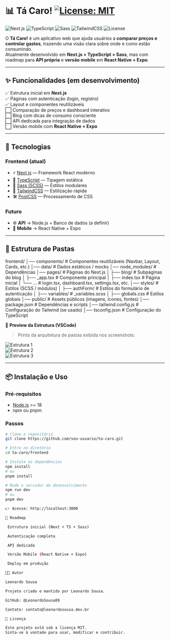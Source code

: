 # 📊 Tá Caro! [![License: MIT](https://img.shields.io/badge/License-MIT-yellow.svg)](https://opensource.org/licenses/MIT)


![Next.js](https://img.shields.io/badge/Next.js-13+-black?style=flat-square&logo=next.js)
![TypeScript](https://img.shields.io/badge/TypeScript-5-blue?style=flat-square&logo=typescript)
![Sass](https://img.shields.io/badge/Sass-SCSS-pink?style=flat-square&logo=sass)
![TailwindCSS](https://img.shields.io/badge/TailwindCSS-3-38BDF8?style=flat-square&logo=tailwindcss)
![License](https://img.shields.io/badge/license-MIT-green?style=flat-square)

O **Tá Caro!** é um aplicativo web que ajuda usuários a **comparar preços e controlar gastos**, trazendo uma visão clara sobre onde e como estão consumindo.  
Atualmente desenvolvido em **Next.js + TypeScript + Sass**, mas com roadmap para **API própria** e **versão mobile** em **React Native + Expo**.

---

## ✨ Funcionalidades (em desenvolvimento)

✅ Estrutura inicial em **Next.js**  
✅ Páginas com autenticação (login, registro)  
✅ Layout e componentes reutilizáveis  
⬜ Comparação de preços e dashboard interativo  
⬜ Blog com dicas de consumo consciente  
⬜ API dedicada para integração de dados  
⬜ Versão mobile com **React Native + Expo**  

---

## 🚀 Tecnologias

### Frontend (atual)
- ⚡ [Next.js](https://nextjs.org/) — Framework React moderno
- 📘 [TypeScript](https://www.typescriptlang.org/) — Tipagem estática
- 🎨 [Sass (SCSS)](https://sass-lang.com/) — Estilos modulares
- 🎨 [TailwindCSS](https://tailwindcss.com/) — Estilização rápida
- 🛠 [PostCSS](https://postcss.org/) — Processamento de CSS

### Futuro
- ⚙️ **API** → Node.js + Banco de dados (a definir)  
- 📱 **Mobile** → React Native + Expo  

---

## 📂 Estrutura de Pastas

frontend/
│── components/        # Componentes reutilizáveis (Navbar, Layout, Cards, etc.)
│── data/              # Dados estáticos / mocks
│── node_modules/      # Dependências
│── pages/             # Páginas do Next.js
│   ├── blog/          # Subpáginas do blog
│   ├── _app.tsx       # Componente principal
│   ├── index.tsx      # Página inicial
│   └── ...            # login.tsx, dashboard.tsx, settings.tsx, etc.
│── styles/            # Estilos (SCSS / módulos)
│   ├── authForm/      # Estilos do formulário de autenticação
│   ├── variables/     # _variables.scss
│   ├── globals.css    # Estilos globais
│── public/            # Assets públicos (imagens, ícones, fontes)
│── package.json       # Dependências e scripts
│── tailwind.config.js # Configuração do Tailwind (se usado)
│── tsconfig.json      # Configuração do TypeScript


📸 **Preview da Estrutura (VSCode)**  
> Prints da arquitetura de pastas exibida nos screenshots:  

![Estrutura 1](./docs/screenshots/print1.png)  
![Estrutura 2](./docs/screenshots/print2.png)  
![Estrutura 3](./docs/screenshots/print3.png)  

---

## 📦 Instalação e Uso

### Pré-requisitos
- [Node.js](https://nodejs.org/) >= 18
- npm ou pnpm

### Passos

```bash
# Clone o repositório
git clone https://github.com/seu-usuario/ta-caro.git

# Entre no diretório
cd ta-caro/frontend

# Instale as dependências
npm install
# ou
pnpm install

# Rode o servidor de desenvolvimento
npm run dev
# ou
pnpm dev

👉 Acesse: http://localhost:3000

📅 Roadmap

 Estrutura inicial (Next + TS + Sass)

 Autenticação completa

 API dedicada

 Versão Mobile (React Native + Expo)

 Deploy em produção

👨‍💻 Autor

Leonardo Sousa

Projeto criado e mantido por Leonardo Sousa.

GitHub: @LeonardoSousa89 

Contato: contato@leonardosousa.dev.br

📜 Licença

Este projeto está sob a licença MIT.
Sinta-se à vontade para usar, modificar e contribuir.